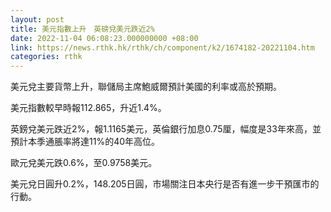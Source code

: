 ```yaml
---
layout: post
title: 美元指數上升　英磅兌美元跌近2%
date: 2022-11-04 06:08:23.000000000 +08:00
link: https://news.rthk.hk/rthk/ch/component/k2/1674182-20221104.htm
categories: rthk
---
```


美元兌主要貨幣上升，聯儲局主席鮑威爾預計美國的利率或高於預期。

美元指數較早時報112.865，升近1.4%。

英鎊兌美元跌近2%，報1.1165美元，英倫銀行加息0.75厘，幅度是33年來高，並預計本季通脹率將達11%的40年高位。

歐元兌美元跌0.6%，至0.9758美元。

美元兌日圓升0.2%，148.205日圓，市場關注日本央行是否有進一步干預匯市的行動。
